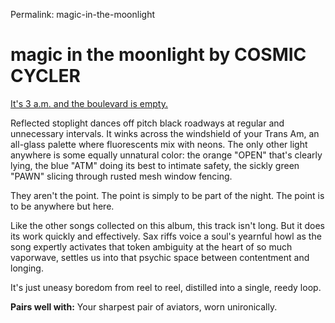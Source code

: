 Permalink: magic-in-the-moonlight

# magic in the moonlight by COSMIC CYCLER

[It's 3 a.m. and the boulevard is empty.](https://cosmiccycler.bandcamp.com/track/magic-in-the-moonlight)

Reflected stoplight dances off pitch black roadways at regular and unnecessary intervals. It winks across the windshield of your Trans Am, an all-glass palette where fluorescents mix with neons. The only other light anywhere is some equally unnatural color: the orange "OPEN" that's clearly lying, the blue "ATM" doing its best to intimate safety, the sickly green "PAWN" slicing through rusted mesh window fencing.

They aren't the point. The point is simply to be part of the night. The point is to be anywhere but here.

Like the other songs collected on this album, this track isn't long. But it does its work quickly and effectively. Sax riffs voice a soul's yearnful howl as the song expertly activates that token ambiguity at the heart of so much vaporwave, settles us into that psychic space between contentment and longing.

It's just uneasy boredom from reel to reel, distilled into a single, reedy loop.

**Pairs well with:** Your sharpest pair of aviators, worn unironically.
